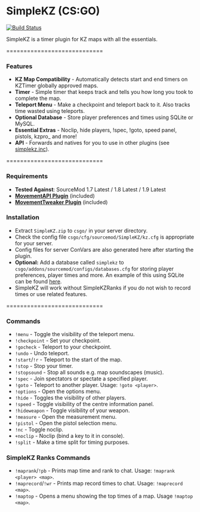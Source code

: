 # SimpleKZ (CS:GO)

[![Build Status](https://travis-ci.org/danzayau/SimpleKZ.svg?branch=master)](https://travis-ci.org/danzayau/SimpleKZ)

SimpleKZ is a timer plugin for KZ maps with all the essentials.

============================

### Features

 * **KZ Map Compatibility** - Automatically detects start and end timers on KZTimer globally approved maps.
 * **Timer** - Simple timer that keeps track and tells you how long you took to complete the map.
 * **Teleport Menu** - Make a checkpoint and teleport back to it. Also tracks time wasted using teleports.
 * **Optional Database** - Store player preferences and times using SQLite or MySQL.
 * **Essential Extras** - Noclip, hide players, !spec, !goto, speed panel, pistols, kzpro_ and more!
 * **API** - Forwards and natives for you to use in other plugins (see [simplekz.inc](scripting/include/simplekz.inc)).

============================

### Requirements

 * **Tested Against**: SourceMod 1.7 Latest / 1.8 Latest / 1.9 Latest
 * [**MovementAPI Plugin**](https://github.com/danzayau/MovementAPI) (included)
 * [**MovementTweaker Plugin**](https://github.com/danzayau/MovementTweaker) (included)

### Installation

 * Extract ```SimpleKZ.zip``` to ```csgo/``` in your server directory.
 * Check the config file ```csgo/cfg/sourcemod/SimpleKZ/kz.cfg``` is appropriate for your server.
 * Config files for server ConVars are also generated here after starting the plugin.
 * **Optional:** Add a database called ```simplekz``` to ```csgo/addons/sourcemod/configs/databases.cfg``` for storing player preferences, player times and more. An example of this using SQLite can be found [here](http://pastebin.com/UMNyQzPg).
 * SimpleKZ will work without SimpleKZRanks if you do not wish to record times or use related features.

============================

### Commands

 * ```!menu``` - Toggle the visibility of the teleport menu.
 * ```!checkpoint``` - Set your checkpoint.
 * ```!gocheck``` - Teleport to your checkpoint.
 * ```!undo``` - Undo teleport.
 * ```!start```/```!r``` - Teleport to the start of the map.
 * ```!stop``` - Stop your timer.
 * ```!stopsound``` - Stop all sounds e.g. map soundscapes (music).
 * ```!spec``` - Join spectators or spectate a specified player.
 * ```!goto``` - Teleport to another player. Usage: ```!goto <player>```.
 * ```!options``` - Open the options menu.
 * ```!hide``` - Toggles the visibility of other players.
 * ```!speed``` - Toggle visibility of the centre information panel.
 * ```!hideweapon``` - Toggle visibility of your weapon.
 * ```!measure``` - Open the measurement menu.
 * ```!pistol``` - Open the pistol selection menu.
 * ```!nc``` - Toggle noclip.
 * ```+noclip``` - Noclip (bind a key to it in console).
 * ```!split``` - Make a time split for timing purposes.
 
### SimpleKZ Ranks Commands
 
 * ```!maprank```/```!pb``` - Prints map time and rank to chat. Usage: ```!maprank <player> <map>```.
 * ```!maprecord```/```!wr``` - Prints map record times to chat. Usage: ```!maprecord <map>```.
 * ```!maptop``` - Opens a menu showing the top times of a map. Usage ```!maptop <map>```.